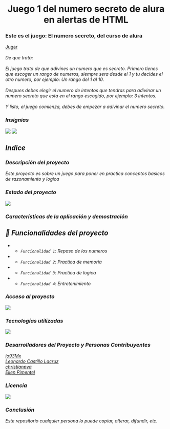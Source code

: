 



<h1 align='center'> Juego 1 del numero secreto de alura en alertas de HTML </h1>

<h3>Este es el juego: El numero secreto, del curso de alura</h3> <a href="https://io93mx.github.io/DesafioJuego1DelNumeroSecreto/">Jugar</a><br><br>
<em>De que trata:<em><br><br>El juego trata de que adivines un numero que es secreto. Primero tienes que escoger un rango de numeros, siempre sera desde el 1 y tu decides el otro numero, por ejemplo: Un rango del 1 al 10.<br><br>Despues debes elegir el numero de intentos que tendras para adivinar un numero secreto que esta en el rango escogido, por ejemplo: 3 intentos.<br><br>Y listo, el juego comienza, debes de empezar a adivinar el numero secreto. 

<h3> Insignias </h3>
<em align="left">
   <img src="https://img.shields.io/badge/STATUS-EN%20FUNCIONAMIENTO-green">
   </em>
<em align="center">
   <img src="https://img.shields.io/badge/STATUS-OPEN%20SOURCE-yellow">
   </em>

<!--Imagen-de-portada -->

<h2> Indice </h2>
   
<h3>Descripción del proyecto </h3> <!--descripción-del-proyecto-->
<p>  Este proyecto es sobre un juego para poner en practica conceptos basicos de razonamiento y logica </p>

<h3> Estado del proyecto </h3>
<em align="center">
   <img src="https://img.shields.io/badge/STATUS-SE%20PUEDE%20MEJORAR-blue">
   </em>

<h3>Características de la aplicación y demostración </h3>

## :hammer: Funcionalidades del proyecto

- - `Funcionalidad 1`: Repaso de los numeros
- - `Funcionalidad 2`: Practica de memoria
- - `Funcionalidad 3`: Practica de logica
- - `Funcionalidad 4`: Entretenimiento

<h3> Acceso al proyecto </h3>

<em align="center">
   <img src="https://img.shields.io/badge/STATUS-GIT%20HUB%20io93Mx-blue">
   </em>

<!--
<p align="center">
:construction: Proyecto de codigo abierto :construction:
</p>
-->

<h3> Tecnologías utilizadas </h3>

<em align="center">
   <img src="https://img.shields.io/badge/BUILT%20IN-HTML%20CSS%20JS-red">
   </em>

<h3> Desarrolladores del Proyecto y Personas Contribuyentes </h3>

<a href="https://github.com/io93Mx">io93Mx</a><br>
<a href="https://github.com/ljcl79">Leonardo Castillo Lacruz</a><br>
<a href="https://github.com/christianpva">christianpva</a><br>
<a href="https://github.com/Ellen-code">Ellen Pimentel</a>


<!--
| [<img src="https://avatars.githubusercontent.com/u/37356058?v=4" width=115><br><sub>Camila Fernanda Alves</sub>](https://github.com/camilafernanda) |  [<img src="https://avatars.githubusercontent.com/u/71970858?v=4" width=115><br><sub>Ellen Pimentel</sub>]([https://github.com/guilhermeonrails](https://github.com/ellenpimentel)) |  [<img src="https://avatars.githubusercontent.com/u/91544872?v=4" width=115><br><sub>Génesys Rondón</sub>](https://github.com/genesysaluralatam) |
| :---: | :---: | :---: |
-->

<h3> Licencia </h3>

<em align="left">
   <img src="https://img.shields.io/badge/LICENSE-CREATIVE%20COMMONS%20LICENSED-green">
   </em>

<h3> Conclusión </h3>

Este repositorio cualquier persona lo puede copiar, alterar, difundir, etc. 
